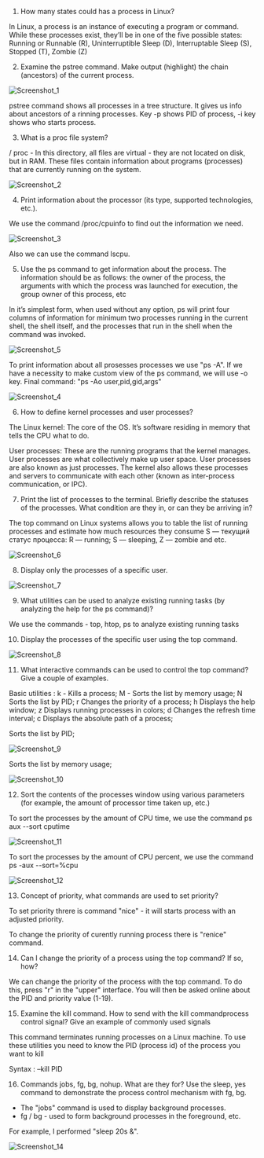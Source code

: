 1) How many states could has a process in Linux?

In Linux, a process is an instance of executing a program or command. While these processes exist, they’ll be in one of the five possible states: Running or Runnable (R), Uninterruptible Sleep (D), Interruptable Sleep (S), Stopped (T), Zombie (Z)

2) Examine the pstree command. Make output (highlight) the chain (ancestors) of the current process.

![Screenshot_1](https://user-images.githubusercontent.com/93934367/148648718-4f7930cd-8879-420d-bb8d-f414f2954ad1.png)

pstree command shows all processes in a tree structure. It gives us info about ancestors of a rinning processes. Key -p shows PID of process, -i key shows who starts process.

3) What is a proc file system?

/ proc - In this directory, all files are virtual - they are not located on disk, but in RAM. These files contain information about programs (processes) that are currently running on the system.

![Screenshot_2](https://user-images.githubusercontent.com/93934367/148648897-d9956181-6e49-4559-b6af-0274d186a469.png)

4) Print information about the processor (its type, supported technologies, etc.).

We use the command /proc/cpuinfo to find out the information we need.

![Screenshot_3](https://user-images.githubusercontent.com/93934367/148649312-e4472d9b-d11b-442b-ba25-ad4ff9e19a1f.png)

Also we can use the command lscpu.

5) Use the ps command to get information about the process. The information should be as follows: the owner of the process, the arguments with which the process was launched for execution, the group owner of this process, etc

In it’s simplest form, when used without any option, ps will print four columns of information for minimum two processes running in the current shell, the shell itself, and the processes that run in the shell when the command was invoked.

![Screenshot_5](https://user-images.githubusercontent.com/93934367/148649848-020ce383-3ca9-418d-8f29-b282b8299b76.png)

To print information about all prosesses processes we use "ps -A". If we have a necessity to make custom view of the ps command, we will use -o key. Final command: "ps -Ao user,pid,gid,args"

![Screenshot_4](https://user-images.githubusercontent.com/93934367/148650057-75ee197e-4bf0-4fe7-9dbc-ef09b5f19874.png)

6) How to define kernel processes and user processes?

The Linux kernel: The core of the OS. It’s software residing in memory that tells the CPU what to do.

User processes: These are the running programs that the kernel manages. User processes are what collectively make up user space. User processes are also known as just processes. The kernel also allows these processes and servers to communicate with each other (known as inter-process communication, or IPC).

7) Print the list of processes to the terminal. Briefly describe the statuses of the processes. What condition are they in, or can they be arriving in?

The top command on Linux systems allows you to table the list of running processes and estimate how much resources they consume
S — текущий статус процесса: R — running; S — sleeping, Z — zombie and etc.

![Screenshot_6](https://user-images.githubusercontent.com/93934367/148651488-ff9e83f7-ac1c-43b4-acfc-9134af1a139a.png)

8) Display only the processes of a specific user. 

![Screenshot_7](https://user-images.githubusercontent.com/93934367/148651543-02d2673d-bece-471e-960b-287c3e0cef14.png)

9) What utilities can be used to analyze existing running tasks (by analyzing the help for the ps command)?
 
We use the commands - top, htop, ps to analyze existing running tasks

10) Display the processes of the specific user using the top command.

![Screenshot_8](https://user-images.githubusercontent.com/93934367/148651854-06a42f92-e820-404d-b6ec-3f465c9f1a23.png)

11) What interactive commands can be used to control the top command? Give a couple of examples.

Basic utilities :
k	- Kills a process; 
M	- Sorts the list by memory usage; 
N	Sorts the list by PID; 
r	Changes the priority of a process; 
h	Displays the help window; 
z	Displays running processes in colors; 
d	Changes the refresh time interval; 
c	Displays the absolute path of a process; 

Sorts the list by PID; 

![Screenshot_9](https://user-images.githubusercontent.com/93934367/148652163-2f1c528f-d3ae-4185-8915-1bde2403e92e.png)

Sorts the list by memory usage; 

![Screenshot_10](https://user-images.githubusercontent.com/93934367/148652200-6d22228b-7ccd-41aa-ace8-dbdca1a7ba7d.png)

12) Sort the contents of the processes window using various parameters (for example, the amount of processor time taken up, etc.)

To sort the processes by the amount of CPU time, we use the command ps aux --sort cputime

![Screenshot_11](https://user-images.githubusercontent.com/93934367/148652391-53c6f02b-2bd8-4971-8a2f-9e665e37f6ac.png)

To sort the processes by the amount of CPU percent, we use the command ps -aux --sort=%cpu

![Screenshot_12](https://user-images.githubusercontent.com/93934367/148652510-85d52959-9529-426b-ad1a-00873b763027.png)

13) Concept of priority, what commands are used to set priority?

To set priority threre is command "nice" - it will starts process with an adjusted priority.

To change the priority of curently running process there is "renice" command.

14) Can I change the priority of a process using the top command? If so, how?

We can change the priority of the process with the top command. To do this, press "r" in the "upper" interface. You will then be asked online about the PID and priority value (1-19). 

15) Examine the kill command. How to send with the kill commandprocess control signal? Give an example of commonly used signals

This command terminates running processes on a Linux machine. To use these utilities you need to know the PID (process id) of the process you want to kill

Syntax : –kill PID

16) Commands jobs, fg, bg, nohup. What are they for? Use the sleep, yes command to demonstrate the process control mechanism with fg, bg.
  - The "jobs" command is used to display background processes.
  - fg / bg - used to form background processes in the foreground, etc.

For example, I performed "sleep 20s &".

![Screenshot_14](https://user-images.githubusercontent.com/93934367/148653169-71bee7e2-9328-4f06-8ce8-d9a5ccbcff16.png)



